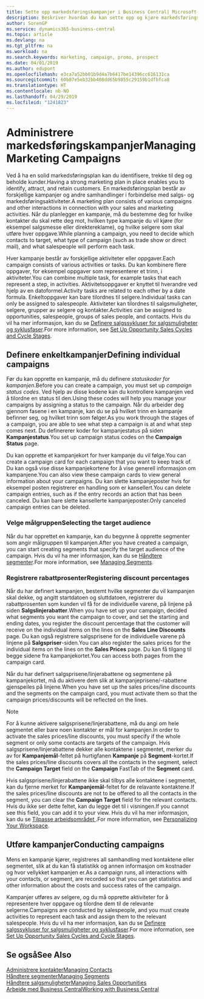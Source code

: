 ```yaml
---
title: Sette opp markedsføringskampanjer i Business Central| Microsoft-dokumentasjon
description: Beskriver hvordan du kan sette opp og kjøre markedsføringskampanjer i Business Central for å identifisere og trekke til deg prospekter og beholde kunder.
author: SorenGP
ms.service: dynamics365-business-central
ms.topic: article
ms.devlang: na
ms.tgt_pltfrm: na
ms.workload: na
ms.search.keywords: marketing, campaign, promo, prospect
ms.date: 04/01/2019
ms.author: edupont
ms.openlocfilehash: e3ca7a52bb01b9d4a7b6417be14396cc616131ca
ms.sourcegitcommit: 60b87e5eb32bb408dd65b9855c29159b1dfbfca8
ms.translationtype: HT
ms.contentlocale: nb-NO
ms.lasthandoff: 04/29/2019
ms.locfileid: "1241823"
---
```

# <a name="managing-marketing-campaigns"></a><span data-ttu-id="9c6f3-103">Administrere markedsføringskampanjer</span><span class="sxs-lookup"><span data-stu-id="9c6f3-103">Managing Marketing Campaigns</span></span>
<span data-ttu-id="9c6f3-104">Ved å ha en solid markedsføringsplan kan du identifisere, trekke til deg og beholde kunder.</span><span class="sxs-lookup"><span data-stu-id="9c6f3-104">Having a strong marketing plan in place enables you to identify, attract, and retain customers.</span></span> <span data-ttu-id="9c6f3-105">En markedsføringsplan består av forskjellige kampanjer og andre samhandlinger i forbindelse med salgs- og markedsføringsaktiviteter.</span><span class="sxs-lookup"><span data-stu-id="9c6f3-105">A marketing plan consists of various campaigns and other interactions in connection with your sales and marketing activities.</span></span> <span data-ttu-id="9c6f3-106">Når du planlegger en kampanje, må du bestemme deg for hvilke kontakter du skal rette deg mot, hvilken type kampanje du vil kjøre (for eksempel salgsmesse eller direktereklame), og hvilke selgere som skal utføre hver oppgave.</span><span class="sxs-lookup"><span data-stu-id="9c6f3-106">While planning a campaign, you need to decide which contacts to target, what type of campaign (such as trade show or direct mail), and what salespeople will perform each task.</span></span>

<span data-ttu-id="9c6f3-107">Hver kampanje består av forskjellige aktiviteter eller oppgaver.</span><span class="sxs-lookup"><span data-stu-id="9c6f3-107">Each campaign consists of various activities or tasks.</span></span> <span data-ttu-id="9c6f3-108">Du kan kombinere flere oppgaver, for eksempel oppgaver som representerer et trinn, i aktiviteter.</span><span class="sxs-lookup"><span data-stu-id="9c6f3-108">You can combine multiple task, for example tasks that each represent a step, in activities.</span></span> <span data-ttu-id="9c6f3-109">Aktivitetsoppgaver er knyttet til hverandre ved hjelp av en datoformel.</span><span class="sxs-lookup"><span data-stu-id="9c6f3-109">Activity tasks are related to each other by a date formula.</span></span> <span data-ttu-id="9c6f3-110">Enkeltoppgaver kan bare tilordnes til selgere.</span><span class="sxs-lookup"><span data-stu-id="9c6f3-110">Individual tasks can only be assigned to salespeople.</span></span> <span data-ttu-id="9c6f3-111">Aktiviteter kan tilordnes til salgsmuligheter, selgere, grupper av selgere og kontakter.</span><span class="sxs-lookup"><span data-stu-id="9c6f3-111">Activities can be assigned to opportunities, salespeople, groups of sales people, and contacts.</span></span> <span data-ttu-id="9c6f3-112">Hvis du vil ha mer informasjon, kan du se [Definere salgssykluser for salgsmuligheter og syklusfaser](marketing-how-setup-opportunity-sales-cycles-stages.md).</span><span class="sxs-lookup"><span data-stu-id="9c6f3-112">For more information, see [Set Up Opportunity Sales Cycles and Cycle Stages](marketing-how-setup-opportunity-sales-cycles-stages.md).</span></span>

## <a name="defining-individual-campaigns"></a><span data-ttu-id="9c6f3-113">Definere enkeltkampanjer</span><span class="sxs-lookup"><span data-stu-id="9c6f3-113">Defining individual campaigns</span></span>
<span data-ttu-id="9c6f3-114">Før du kan opprette en kampanje, må du definere *statuskoder for kampanjen*.</span><span class="sxs-lookup"><span data-stu-id="9c6f3-114">Before you can create a campaign, you must set up *campaign status codes*.</span></span> <span data-ttu-id="9c6f3-115">Ved hjelp av disse kodene kan du kontrollere kampanjen ved å tilordne en status til den.</span><span class="sxs-lookup"><span data-stu-id="9c6f3-115">Using these codes will help you manage your campaigns by assigning a status to the campaign.</span></span> <span data-ttu-id="9c6f3-116">Når du arbeider deg gjennom fasene i en kampanje, kan du se på hvilket trinn en kampanje befinner seg, og hvilket trinn som følger.</span><span class="sxs-lookup"><span data-stu-id="9c6f3-116">As you work through the stages of a campaign, you are able to see what step a campaign is at and what step comes next.</span></span> <span data-ttu-id="9c6f3-117">Du definererer koder for kampanjestatus på siden **Kampanjestatus**.</span><span class="sxs-lookup"><span data-stu-id="9c6f3-117">You set up campaign status codes on the **Campaign Status** page.</span></span>

<span data-ttu-id="9c6f3-118">Du kan opprette et kampanjekort for hver kampanje du vil følge.</span><span class="sxs-lookup"><span data-stu-id="9c6f3-118">You can create a campaign card for each campaign that you want to keep track of.</span></span> <span data-ttu-id="9c6f3-119">Du kan også vise disse kampanjekortene for å vise generell informasjon om kampanjene.</span><span class="sxs-lookup"><span data-stu-id="9c6f3-119">You can also view these campaign cards to view general information about your campaigns.</span></span>
<span data-ttu-id="9c6f3-120">Du kan slette kampanjeposter hvis for eksempel posten registrerer en handling som er kansellert.</span><span class="sxs-lookup"><span data-stu-id="9c6f3-120">You can delete campaign entries, such as if the entry records an action that has been canceled.</span></span> <span data-ttu-id="9c6f3-121">Du kan bare slette kansellerte kampanjeposter.</span><span class="sxs-lookup"><span data-stu-id="9c6f3-121">Only canceled campaign entries can be deleted.</span></span>

### <a name="selecting-the-target-audience"></a><span data-ttu-id="9c6f3-122">Velge målgruppen</span><span class="sxs-lookup"><span data-stu-id="9c6f3-122">Selecting the target audience</span></span>
<span data-ttu-id="9c6f3-123">Når du har opprettet en kampanje, kan du begynne å opprette segmenter som angir målgruppen til kampanjen.</span><span class="sxs-lookup"><span data-stu-id="9c6f3-123">After you have created a campaign, you can start creating segments that specify the target audience of the campaign.</span></span> <span data-ttu-id="9c6f3-124">Hvis du vil ha mer informasjon, kan du se [Håndtere segmenter](marketing-segments.md).</span><span class="sxs-lookup"><span data-stu-id="9c6f3-124">For more information, see [Managing Segments](marketing-segments.md).</span></span>

### <a name="registering-discount-percentages"></a><span data-ttu-id="9c6f3-125">Registrere rabattprosenter</span><span class="sxs-lookup"><span data-stu-id="9c6f3-125">Registering discount percentages</span></span>
<span data-ttu-id="9c6f3-126">Når du har definert kampanjen, bestemt hvilke segmenter du vil kampanjen skal dekke, og angitt startdatoen og sluttdatoen, registrerer du rabattprosenten som kunden vil få for de individuelle varene, på linjene på siden **Salgslinjerabatter**.</span><span class="sxs-lookup"><span data-stu-id="9c6f3-126">When you have set up your campaign, decided what segments you want the campaign to cover, and set the starting and ending dates, you register the discount percentage that the customer will receive on the individual items on the lines on the **Sales Line Discounts** page.</span></span> <span data-ttu-id="9c6f3-127">Du kan også registrere salgsprisene for de individuelle varene på linjene på **Salgspriser**-siden.</span><span class="sxs-lookup"><span data-stu-id="9c6f3-127">You can also register the sales prices for the individual items on the lines on the **Sales Prices** page.</span></span> <span data-ttu-id="9c6f3-128">Du kan få tilgang til begge sidene fra kampanjekortet.</span><span class="sxs-lookup"><span data-stu-id="9c6f3-128">You can access both pages from the campaign card.</span></span>

 <span data-ttu-id="9c6f3-129">Når du har definert salgsprisene/linjerabattene og segmentene på kampanjekortet, må du aktivere dem slik at kampanjeprisene/-rabattene gjenspeiles på linjene.</span><span class="sxs-lookup"><span data-stu-id="9c6f3-129">When you have set up the sales prices/line discounts and the segments on the campaign card, you must activate them so that the campaign prices/discounts will be reflected on the lines.</span></span>

> [!NOTE]  
>   <span data-ttu-id="9c6f3-130">For å kunne aktivere salgsprisene/linjerabattene, må du angi om hele segmentet eller bare noen kontakter er mål for kampanjen.</span><span class="sxs-lookup"><span data-stu-id="9c6f3-130">In order to activate the sales prices/line discounts, you must specify if the whole segment or only some contacts are targets of the campaign.</span></span> <span data-ttu-id="9c6f3-131">Hvis salgsprisene/linjerabattene dekker alle kontaktene i segmentet, merker du av for **Kampanjemål**-feltet på hurtigfanen **Kampanje** på **Segment**-kortet.</span><span class="sxs-lookup"><span data-stu-id="9c6f3-131">If the sales prices/line discounts covers all the contacts in the segment, select the **Campaign Target** field on the **Campaign** FastTab of the **Segment** card.</span></span>

<span data-ttu-id="9c6f3-132">Hvis salgsprisene/linjerabattene ikke skal tilbys alle kontaktene i segmentet, kan du fjerne merket for **Kampanjemål**-feltet for de relavante kontaktene.</span><span class="sxs-lookup"><span data-stu-id="9c6f3-132">If the sales prices/line discounts are not to be offered to all the contacts in the segment, you can clear the **Campaign Target** field for the relevant contacts.</span></span> <span data-ttu-id="9c6f3-133">Hvis du ikke ser dette feltet, kan du legge det til i visningen.</span><span class="sxs-lookup"><span data-stu-id="9c6f3-133">If you cannot see this field, you can add it to your view.</span></span> <span data-ttu-id="9c6f3-134">Hvis du vil ha mer informasjon, kan du se [Tilpasse arbeidsområdet ](ui-personalization-user.md).</span><span class="sxs-lookup"><span data-stu-id="9c6f3-134">For more information, see [Personalizing Your Workspace](ui-personalization-user.md).</span></span>

## <a name="conducting-campaigns"></a><span data-ttu-id="9c6f3-135">Utføre kampanjer</span><span class="sxs-lookup"><span data-stu-id="9c6f3-135">Conducting campaigns</span></span>
<span data-ttu-id="9c6f3-136">Mens en kampanje kjører, registreres all samhandling med kontaktene eller segmentet, slik at du kan få statistikk og annen informasjon om kostnader og hvor vellykket kampanjen er.</span><span class="sxs-lookup"><span data-stu-id="9c6f3-136">As a campaign runs, all interactions with your contacts, or segment, are recorded so that you can get statistics and other information about the costs and success rates of the campaign.</span></span>

<span data-ttu-id="9c6f3-137">Kampanjer utføres av selgere, og du må opprette aktiviteter for å representere hver oppgave og tilordne dem til de relevante selgerne.</span><span class="sxs-lookup"><span data-stu-id="9c6f3-137">Campaigns are conducted by salespeople, and you must create activities to represent each task and assign them to the relevant salespeople.</span></span> <span data-ttu-id="9c6f3-138">Hvis du vil ha mer informasjon, kan du se [Definere salgssykluser for salgsmuligheter og syklusfaser](marketing-how-setup-opportunity-sales-cycles-stages.md).</span><span class="sxs-lookup"><span data-stu-id="9c6f3-138">For more information, see [Set Up Opportunity Sales Cycles and Cycle Stages](marketing-how-setup-opportunity-sales-cycles-stages.md).</span></span>

## <a name="see-also"></a><span data-ttu-id="9c6f3-139">Se også</span><span class="sxs-lookup"><span data-stu-id="9c6f3-139">See Also</span></span>
[<span data-ttu-id="9c6f3-140">Administrere kontakter</span><span class="sxs-lookup"><span data-stu-id="9c6f3-140">Managing Contacts</span></span>](marketing-contacts.md)  
[<span data-ttu-id="9c6f3-141">Håndtere segmenter</span><span class="sxs-lookup"><span data-stu-id="9c6f3-141">Managing Segments</span></span>](marketing-segments.md)  
[<span data-ttu-id="9c6f3-142">Håndtere salgsmuligheter</span><span class="sxs-lookup"><span data-stu-id="9c6f3-142">Managing Sales Opportunities</span></span>](marketing-manage-sales-opportunities.md)  
[<span data-ttu-id="9c6f3-143">Arbeide med Business Central</span><span class="sxs-lookup"><span data-stu-id="9c6f3-143">Working with Business Central</span></span>](ui-work-product.md)  
